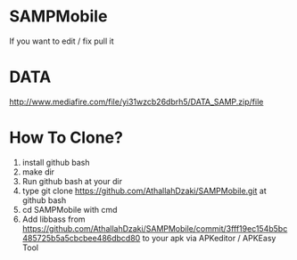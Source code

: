 # SAMPMobile
If you want to edit / fix pull it
# DATA
http://www.mediafire.com/file/yi31wzcb26dbrh5/DATA_SAMP.zip/file

# How To Clone?
1. install github bash
2. make dir
3. Run github bash at your dir
4. type git clone https://github.com/AthallahDzaki/SAMPMobile.git at github bash
5. cd SAMPMobile with cmd
6. Add libbass from https://github.com/AthallahDzaki/SAMPMobile/commit/3fff19ec154b5bc485725b5a5cbcbee486dbcd80 to your apk via APKeditor / APKEasy Tool
